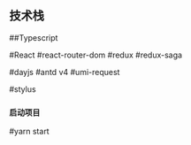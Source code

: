 ## 技术栈

##Typescript

#React
#react-router-dom
#redux
#redux-saga

#dayjs
#antd v4
#umi-request

#stylus


### `启动项目`
#yarn start


